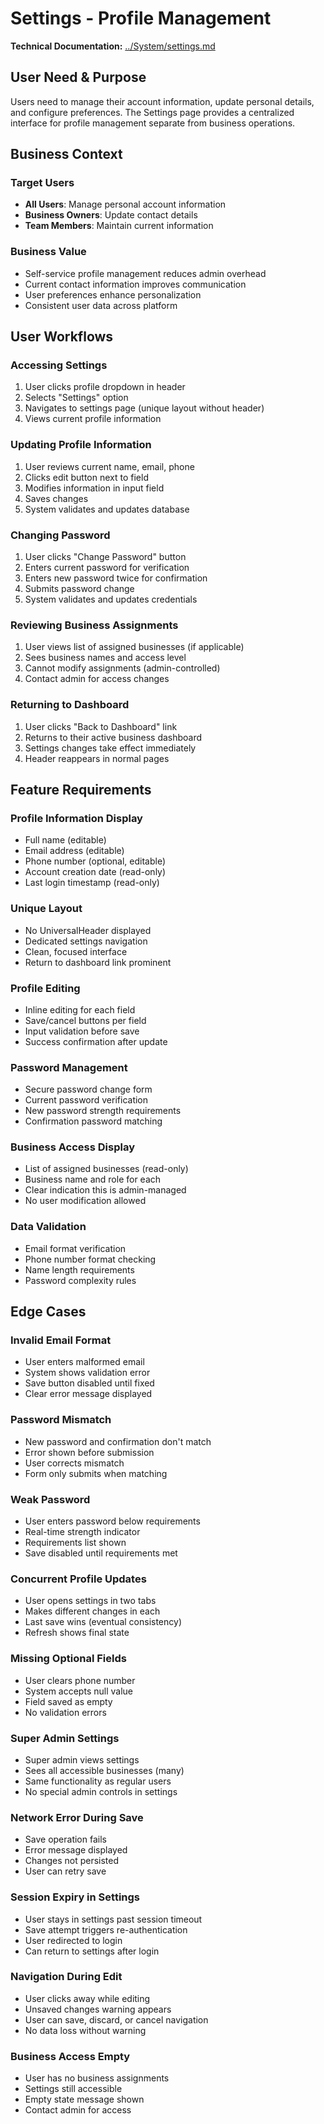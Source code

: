 # Settings - Profile Management

**Technical Documentation:** [../System/settings.md](../System/settings.md)

## User Need & Purpose

Users need to manage their account information, update personal details, and configure preferences. The Settings page provides a centralized interface for profile management separate from business operations.

## Business Context

### Target Users
- **All Users**: Manage personal account information
- **Business Owners**: Update contact details
- **Team Members**: Maintain current information

### Business Value
- Self-service profile management reduces admin overhead
- Current contact information improves communication
- User preferences enhance personalization
- Consistent user data across platform

## User Workflows

### Accessing Settings
1. User clicks profile dropdown in header
2. Selects "Settings" option
3. Navigates to settings page (unique layout without header)
4. Views current profile information

### Updating Profile Information
1. User reviews current name, email, phone
2. Clicks edit button next to field
3. Modifies information in input field
4. Saves changes
5. System validates and updates database

### Changing Password
1. User clicks "Change Password" button
2. Enters current password for verification
3. Enters new password twice for confirmation
4. Submits password change
5. System validates and updates credentials

### Reviewing Business Assignments
1. User views list of assigned businesses (if applicable)
2. Sees business names and access level
3. Cannot modify assignments (admin-controlled)
4. Contact admin for access changes

### Returning to Dashboard
1. User clicks "Back to Dashboard" link
2. Returns to their active business dashboard
3. Settings changes take effect immediately
4. Header reappears in normal pages

## Feature Requirements

### Profile Information Display
- Full name (editable)
- Email address (editable)
- Phone number (optional, editable)
- Account creation date (read-only)
- Last login timestamp (read-only)

### Unique Layout
- No UniversalHeader displayed
- Dedicated settings navigation
- Clean, focused interface
- Return to dashboard link prominent

### Profile Editing
- Inline editing for each field
- Save/cancel buttons per field
- Input validation before save
- Success confirmation after update

### Password Management
- Secure password change form
- Current password verification
- New password strength requirements
- Confirmation password matching

### Business Access Display
- List of assigned businesses (read-only)
- Business name and role for each
- Clear indication this is admin-managed
- No user modification allowed

### Data Validation
- Email format verification
- Phone number format checking
- Name length requirements
- Password complexity rules

## Edge Cases

### Invalid Email Format
- User enters malformed email
- System shows validation error
- Save button disabled until fixed
- Clear error message displayed

### Password Mismatch
- New password and confirmation don't match
- Error shown before submission
- User corrects mismatch
- Form only submits when matching

### Weak Password
- User enters password below requirements
- Real-time strength indicator
- Requirements list shown
- Save disabled until requirements met

### Concurrent Profile Updates
- User opens settings in two tabs
- Makes different changes in each
- Last save wins (eventual consistency)
- Refresh shows final state

### Missing Optional Fields
- User clears phone number
- System accepts null value
- Field saved as empty
- No validation errors

### Super Admin Settings
- Super admin views settings
- Sees all accessible businesses (many)
- Same functionality as regular users
- No special admin controls in settings

### Network Error During Save
- Save operation fails
- Error message displayed
- Changes not persisted
- User can retry save

### Session Expiry in Settings
- User stays in settings past session timeout
- Save attempt triggers re-authentication
- User redirected to login
- Can return to settings after login

### Navigation During Edit
- User clicks away while editing
- Unsaved changes warning appears
- User can save, discard, or cancel navigation
- No data loss without warning

### Business Access Empty
- User has no business assignments
- Settings still accessible
- Empty state message shown
- Contact admin for access
